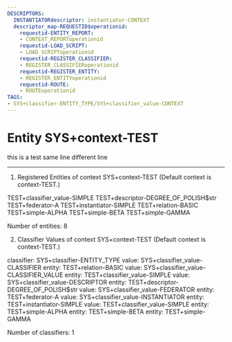 ```yaml
---
DESCRIPTORS:
  INSTANTIATORdescriptor: instantiator-CONTEXT
  descriptor_map-REQUESTID$operationid:
    requestid-ENTITY_REPORT:
    - CONTEXT_REPORToperationid
    requestid-LOAD_SCRIPT:
    - LOAD_SCRIPToperationid
    requestid-REGISTER_CLASSIFIER:
    - REGISTER_CLASSIFIERoperationid
    requestid-REGISTER_ENTITY:
    - REGISTER_ENTITYoperationid
    requestid-ROUTE:
    - ROUTEoperationid
TAGS:
- SYS+classifier-ENTITY_TYPE/SYS+classifier_value-CONTEXT
---
```

# Entity SYS+context-TEST

this is a test same line 
different line

---
1. Registered Entities of context SYS+context-TEST
(Default context is context-TEST.)

TEST+classifier_value-SIMPLE
TEST+descriptor-DEGREE_OF_POLISH$str
TEST+federator-A
TEST+instantiator-SIMPLE
TEST+relation-BASIC
TEST+simple-ALPHA
TEST+simple-BETA
TEST+simple-GAMMA

Number of entities: 8

2. Classifier Values of context SYS+context-TEST
(Default context is context-TEST.)

classifier:    SYS+classifier-ENTITY_TYPE
     value:        SYS+classifier_value-CLASSIFIER
    entity:            TEST+relation-BASIC
     value:        SYS+classifier_value-CLASSIFIER_VALUE
    entity:            TEST+classifier_value-SIMPLE
     value:        SYS+classifier_value-DESCRIPTOR
    entity:            TEST+descriptor-DEGREE_OF_POLISH$str
     value:        SYS+classifier_value-FEDERATOR
    entity:            TEST+federator-A
     value:        SYS+classifier_value-INSTANTIATOR
    entity:            TEST+instantiator-SIMPLE
     value:        TEST+classifier_value-SIMPLE
    entity:            TEST+simple-ALPHA
    entity:            TEST+simple-BETA
    entity:            TEST+simple-GAMMA

Number of classifiers: 1

